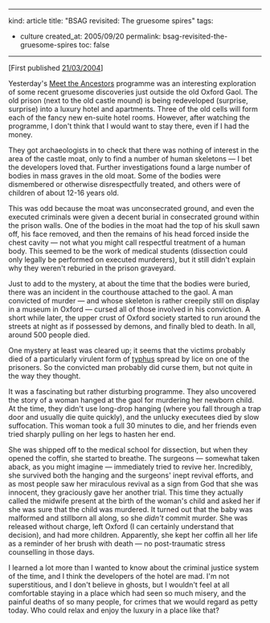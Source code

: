 -----
kind: article
title: "BSAG revisited: The gruesome spires"
tags:
- culture
created_at: 2005/09/20
permalink: bsag-revisited-the-gruesome-spires
toc: false
-----

<p>[First published <a href="http://www.rousette.org.uk/blog/archives/2004/03/21/the-gruesome-spires/">21/03/2004</a>]</p>

<p>Yesterday's <a href="http://www.bbc.co.uk/history/programmes/meettheancestors/index.shtml" title="Meet the Ancestors home page">Meet the Ancestors</a> programme was an interesting exploration of some recent gruesome discoveries just outside the old Oxford Gaol. The old prison (next to the old castle mound) is being redeveloped (surprise, surprise) into a luxury hotel and apartments. Three of the old cells will form each of the fancy new en-suite hotel rooms. However, after watching the programme, I don't think that I would want to stay there, even if I had the money.</p>

<p>They got archaeologists in to check that there was nothing of interest in the area of the castle moat, only to find a number of human skeletons &mdash; I bet the developers loved that. Further investigations found a large number of bodies in mass graves in the old moat. Some of the bodies were dismembered or otherwise disrespectfully treated, and others were of children of about 12-16 years old.</p>

<p><p>This was odd because the moat was unconsecrated ground, and even the executed criminals were given a decent burial in consecrated ground within the prison walls. One of the bodies in the moat had the top of his skull sawn off, his face removed, and then the remains of his head forced inside the chest cavity &mdash; not what you might call respectful treatment of a human body. This seemed to be the work of medical students (dissection could only legally be performed on executed murderers), but it still didn't explain why they weren't reburied in the prison graveyard.</p>


<p>Just to add to the mystery, at about the time that the bodies were buried, there was an incident in the courthouse attached to the gaol. A man convicted of murder &mdash; and whose skeleton is rather creepily still on display in a museum in Oxford &mdash; cursed all of those involved in his conviction. A short while later, the upper crust of Oxford society started to run around the streets at night as if possessed by demons, and finally bled to death. In all, around 500 people died.</p></p>

<p>One mystery at least was cleared up; it seems that the victims probably died of a particularly virulent form of <a href="http://www3.baylor.edu/~Charles_Kemp/typhus.htm" title="Symptoms of louse-borne typhus">typhus</a> spread by lice on one of the prisoners. So the convicted man probably did curse them, but not quite in the way they thought.</p>

<p>It was a fascinating but rather disturbing programme. They also uncovered the story of a woman hanged at the gaol for murdering her newborn child. At the time, they didn't use long-drop hanging (where you fall through a trap door and usually die quite quickly), and the unlucky executees died by slow suffocation. This woman took a full 30 minutes to die, and her friends even tried sharply pulling on her legs to hasten her end.</p>

<p>She was shipped off to the medical school for dissection, but when they opened the coffin, she started to breathe. The surgeons &mdash; somewhat taken aback, as you might imagine &mdash; immediately tried to revive her. Incredibly, she survived both the hanging and the surgeons' inept revival efforts, and as most people saw her miraculous revival as a sign from God that she was innocent, they graciously gave her another trial. This time they actually called the midwife present at the birth of the woman's child and asked her if she was sure that the child was murdered. It turned out that the baby was malformed and stillborn all along, so she <em>didn't</em> commit murder. She was released without charge, left Oxford (I can certainly understand that decision), and had more children. Apparently, she kept her coffin all her life as a reminder of her brush with death &mdash; no post-traumatic stress counselling in those days.</p>

<p>I learned a lot more than I wanted to know about the criminal justice system of the time, and I think the developers of the hotel are mad. I'm not superstitious, and I don't believe in ghosts, but I wouldn't feel at all comfortable staying in a place which had seen so much misery, and the painful deaths of so many people, for crimes that we would regard as petty today. Who could relax and enjoy the luxury in a place like that?</p>

